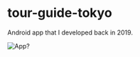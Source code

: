 # tour-guide-tokyo
Android app that I developed back in 2019.

![App?](https://media.giphy.com/media/vXsMxfCgTbgOewRKJo/giphy-downsized-large.gif)

